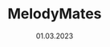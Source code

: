 ---
title: "MelodyMates"
description: "Test"
image: "http://localhost:3000/images/melodymates.webp"
link: "https://melodymates.app"
tags: ["Fauna", "Deno", "Flutter", "SvelteKit"]
date: "01.03.2023"
---
